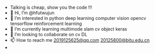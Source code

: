 - Talking is cheap, show you the code !!!
- 👋 Hi, I’m @hfutwujun
- 👀 I’m interested in python deep learning computer vision opencv tensorflow reinforcement learning
- 🌱 I’m currently learning multimode slam cv object keras
- 💞️ I’m looking to collaborate on cv DL
- 📫 How to reach me 2019125625@qq.com 20125800@bjtu.edu.cn
- 
<!---
hfutwujun/hfutwujun is a ✨ special ✨ repository because its `README.md` (this file) appears on your GitHub profile.
You can click the Preview link to take a look at your changes.
--->
